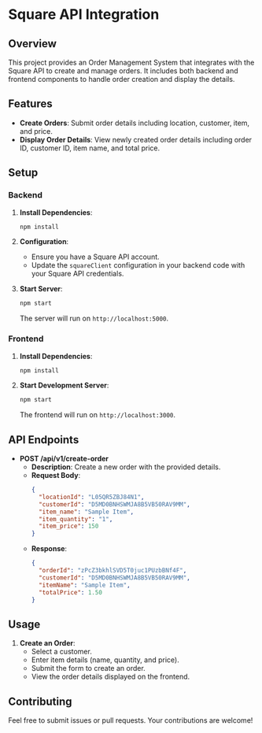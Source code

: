 # Square API Integration

## Overview

This project provides an Order Management System that integrates with the Square API to create and manage orders. It includes both backend and frontend components to handle order creation and display the details.

## Features

- **Create Orders**: Submit order details including location, customer, item, and price.
- **Display Order Details**: View newly created order details including order ID, customer ID, item name, and total price.

## Setup

### Backend

1. **Install Dependencies**:
   ```bash
   npm install
   ```

2. **Configuration**:
   - Ensure you have a Square API account.
   - Update the `squareClient` configuration in your backend code with your Square API credentials.

3. **Start Server**:
   ```bash
   npm start
   ```

   The server will run on `http://localhost:5000`.

### Frontend

1. **Install Dependencies**:
   ```bash
   npm install
   ```

2. **Start Development Server**:
   ```bash
   npm start
   ```

   The frontend will run on `http://localhost:3000`.

## API Endpoints

- **POST /api/v1/create-order**
  - **Description**: Create a new order with the provided details.
  - **Request Body**:
    ```json
    {
      "locationId": "L05QR5ZBJ84N1",
      "customerId": "D5MD0BNHSWMJA8B5VB50RAV9MM",
      "item_name": "Sample Item",
      "item_quantity": "1",
      "item_price": 150
    }
    ```
  - **Response**:
    ```json
    {
      "orderId": "zPcZ3bkhlSVD5T0juc1PUzbBNf4F",
      "customerId": "D5MD0BNHSWMJA8B5VB50RAV9MM",
      "itemName": "Sample Item",
      "totalPrice": 1.50
    }
    ```

## Usage

1. **Create an Order**:
   - Select a customer.
   - Enter item details (name, quantity, and price).
   - Submit the form to create an order.
   - View the order details displayed on the frontend.

## Contributing

Feel free to submit issues or pull requests. Your contributions are welcome!

